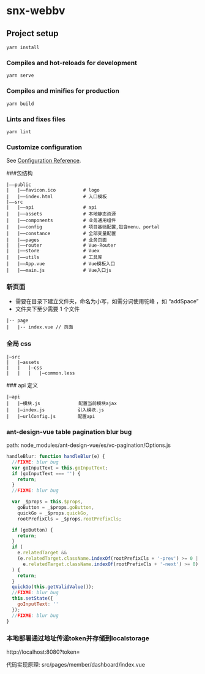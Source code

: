 # snx-webbv

## Project setup

```
yarn install
```

### Compiles and hot-reloads for development

```
yarn serve
```

### Compiles and minifies for production

```
yarn build
```

### Lints and fixes files

```
yarn lint
```

### Customize configuration

See [Configuration Reference](https://cli.vuejs.org/config/).

###包结构

```
|——public
|	|——favicon.ico          # logo
|	|——index.html           # 入口模板
|——src
|	|——api                  # api
|	|——assets               # 本地静态资源
|	|——components           # 业务通用组件
|	|——config               # 项目基础配置,包含menu、portal
|	|——constance            # 全部变量配置
|	|——pages                # 业务页面
|	|——router               # Vue-Router
|	|——store                # Vuex
|	|——utils                # 工具库
|	|——App.vue              # Vue模板入口
|	|——main.js              # Vue入口js

```

### 新页面

- 需要在目录下建立文件夹，命名为小写，如需分词使用驼峰 ，如 “addSpace”
- 文件夹下至少需要 1 个文件

```
|-- page
|	|-- index.vue // 页面
```

### 全局 css

```
|—src
|	|—assets
|   |	|—css
|   |	|	|—common.less
```

### api 定义

```
|—api
|	|—模块.js              配置当前模块ajax
|	|—index.js            引入模块.js
|	|—urlConfig.js        配置api
```

### ant-design-vue table pagination blur bug

path: node_modules/ant-design-vue/es/vc-pagination/Options.js

```javascript
handleBlur: function handleBlur(e) {
  //FIXME: blur bug
  var goInputText = this.goInputText;
  if (goInputText === '') {
    return;
  }
  //FIXME: blur bug

  var _$props = this.$props,
    goButton = _$props.goButton,
    quickGo = _$props.quickGo,
    rootPrefixCls = _$props.rootPrefixCls;

  if (goButton) {
    return;
  }
  if (
    e.relatedTarget &&
    (e.relatedTarget.className.indexOf(rootPrefixCls + '-prev') >= 0 ||
      e.relatedTarget.className.indexOf(rootPrefixCls + '-next') >= 0)
  ) {
    return;
  }
  quickGo(this.getValidValue());
  //FIXME: blur bug
  this.setState({
    goInputText: ''
  });
  //FIXME: blur bug
}
```

### 本地部署通过地址传递token并存储到localstorage

http://localhost:8080?token=

代码实现原理: src/pages/member/dashboard/index.vue
